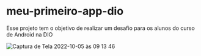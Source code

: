 # meu-primeiro-app-dio
Esse projeto tem o objetivo de realizar um desafio para os alunos do curso de Android na DIO

![Captura de Tela 2022-10-05 às 09 13 46](https://user-images.githubusercontent.com/5827265/194057951-ee31a6b9-fe7c-4408-89c7-6cd2cef91bd1.png)
